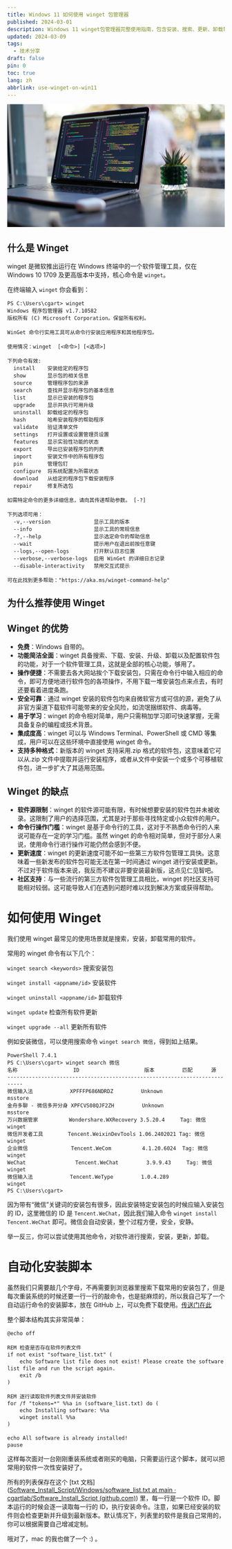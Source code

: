 ```yaml
---
title: Windows 11 如何使用 winget 包管理器
published: 2024-03-01
description: Windows 11 winget包管理器完整使用指南，包含安装、搜索、更新、卸载软件等核心功能，以及自动化脚本配置
updated: 2024-03-09
tags:
  - 技术分享
draft: false
pin: 0
toc: true
lang: zh
abbrlink: use-winget-on-win11
---
```


![封面](./_images/Windows%2011%20如何使用%20winget%20包管理器-1754567460839.webp)

## 什么是 Winget

winget 是微软推出运行在 Windows 终端中的一个软件管理工具，仅在 Windows 10 1709 及更高版本中支持，核心命令是 `winget`。

在终端输入 `winget` 你会看到：

```shell
PS C:\Users\cgart> winget
Windows 程序包管理器 v1.7.10582
版权所有 (C) Microsoft Corporation。保留所有权利。

WinGet 命令行实用工具可从命令行安装应用程序和其他程序包。

使用情况：winget  [<命令>] [<选项>]

下列命令有效:
  install    安装给定的程序包
  show       显示包的相关信息
  source     管理程序包的来源
  search     查找并显示程序包的基本信息
  list       显示已安装的程序包
  upgrade    显示并执行可用升级
  uninstall  卸载给定的程序包
  hash       哈希安装程序的帮助程序
  validate   验证清单文件
  settings   打开设置或设置管理员设置
  features   显示实验性功能的状态
  export     导出已安装程序包的列表
  import     安装文件中的所有程序包
  pin        管理包钉
  configure  将系统配置为所需状态
  download   从给定的程序包下载安装程序
  repair     修复所选包

如需特定命令的更多详细信息，请向其传递帮助参数。 [-?]

下列选项可用：
  -v,--version              显示工具的版本
  --info                    显示工具的常规信息
  -?,--help                 显示选定命令的帮助信息
  --wait                    提示用户在退出前按任意键
  --logs,--open-logs        打开默认日志位置
  --verbose,--verbose-logs  启用 WinGet 的详细日志记录
  --disable-interactivity   禁用交互式提示

可在此找到更多帮助："https://aka.ms/winget-command-help"
```

## 为什么推荐使用 Winget

## Winget 的优势

- **免费**：Windows 自带的。
- **功能简洁全面**：winget 具备搜索、下载、安装、升级、卸载以及配置软件包的功能，对于一个软件管理工具，这就是全部的核心功能，够用了。
- **操作便捷**：不需要去各大网站挨个下载安装包，只需在命令行中输入相应的命令，即可方便地进行软件包的各项操作，不用下载一堆安装包点来点去，有时还要看着进度条跑。
- **安全可靠**：通过 winget 安装的软件包均来自微软官方或可信的源，避免了从非官方渠道下载软件可能带来的安全风险，如流氓捆绑软件、病毒等。
- **易于学习**：winget 的命令相对简单，用户只需稍加学习即可快速掌握，无需具备复杂的编程或技术背景。
- **集成度高**：winget 可以与 Windows Terminal、PowerShell 或 CMD 等集成，用户可以在这些环境中直接使用 winget 命令。
- **支持多种格式**：新版本的 winget 支持采用.zip 格式的软件包，这意味着它可以从.zip 文件中提取并运行安装程序，或者从文件中安装一个或多个可移植软件包，进一步扩大了其适用范围。

## Winget 的缺点

- **软件源限制**：winget 的软件源可能有限，有时候想要安装的软件包并未被收录。这限制了用户的选择范围，尤其是对于那些寻找特定或小众软件的用户。
- **命令行操作门槛**：winget 是基于命令行的工具，这对于不熟悉命令行的人来说可能存在一定的学习门槛。虽然 winget 的命令相对简单，但对于部分人来说，使用命令行进行操作可能仍然会感到不便。
- **更新速度**：winget 的更新速度可能不如一些第三方软件包管理工具快。这意味着一些新发布的软件包可能无法在第一时间通过 winget 进行安装或更新。不过对于软件版本来说，我反而不建议非要安装最新版，这点见仁见智吧。
- **社区支持**：与一些流行的第三方软件包管理工具相比，winget 的社区支持可能相对较弱。这可能导致人们在遇到问题时难以找到解决方案或获得帮助。

# 如何使用 Winget

我们使用 winget 最常见的使用场景就是搜索，安装，卸载常用的软件。

常用的 winget 命令有以下几个：

`winget search <keywords>` 搜索安装包

`winget install <appname/id>` 安装软件

`winget uninstall <appname/id>` 卸载软件

`winget update` 检查所有软件更新

`winget upgrade --all` 更新所有软件

例如安装微信，可以使用搜索命令 `winget search 微信`，得到如上结果。

```shell
PowerShell 7.4.1
PS C:\Users\cgart> winget search 微信
名称                  ID                     版本         匹配      源
---------------------------------------------------------------------------
微信输入法            XPFFFP686NDRDZ         Unknown                msstore
金舟多聊 - 微信多开分身 XPFCVS08QJF2ZH         Unknown                msstore
万兴数据管家          Wondershare.WXRecovery 3.5.20.4     Tag: 微信 winget
微信开发者工具        Tencent.WeixinDevTools 1.06.2402021 Tag: 微信 winget
企业微信              Tencent.WeCom          4.1.20.6024  Tag: 微信 winget
WeChat                Tencent.WeChat         3.9.9.43     Tag: 微信 winget
微信输入法            Tencent.WeType         1.0.4.289              winget
PS C:\Users\cgart>
```

因为带有“微信”关键词的安装包有很多，因此安装特定安装包的时候应输入安装包的 ID，这里微信的 ID 是 `Tencent.WeChat`，因此我们输入命令 `winget install Tencent.WeChat` 即可。微信会自动安装，整个过程方便，安全，安静。

举一反三，你可以尝试使用其他命令，对软件进行搜索，安装，更新，卸载。

# 自动化安装脚本

虽然我们只需要敲几个字母，不再需要到浏览器里搜索下载常用的安装包了，但是每次重装系统的时候还要一行一行的敲命令，也是挺麻烦的，所以我自己写了一个自动运行命令的安装脚本，放在 GitHub 上，可以免费下载使用。[传送门在此](https://github.com/cgartlab/Software_Install_Script)

整个脚本结构其实非常简单：

```shell
@echo off

REM 检查是否存在软件列表文件
if not exist "software_list.txt" (
    echo Software list file does not exist! Please create the software list file and run the script again.
    exit /b
)

REM 逐行读取软件列表文件并安装软件
for /f "tokens=*" %%a in (software_list.txt) do (
    echo Installing software: %%a
    winget install %%a 
)

echo All software is already installed!
pause
```

这样每次面对一台刚刚重装系统或者刚买的电脑，只需要运行这个脚本，就可以把常用的软件一次性安装好了。

所有的列表保存在这个 [txt 文档]([Software_Install_Script/Windows/software_list.txt at main · cgartlab/Software_Install_Script (github.com)](https://github.com/cgartlab/Software_Install_Script/blob/main/Windows/software_list.txt)) 里，每一行是一个软件 ID。脚本运行的时候会逐一读取每一行的 ID，执行安装命令。注意，如果已经安装的软件则会检查更新并升级到最新版本。默认情况下，列表里的软件是我自己常用的，你可以根据需要自己增减定制。

哦对了，mac 的我也做了一个 :) 。